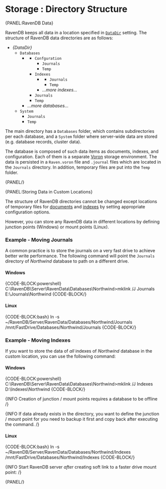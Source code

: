 ﻿# Storage : Directory Structure

{PANEL:RavenDB Data}

RavenDB keeps all data in a location specified in [`DataDir`](../../../server/configuration/core-configuration#datadir) setting. 
The structure of RavenDB data directories are as follows:

* _{DataDir}_
  * `Databases`
      * _<database-name>_
          * `Confguration`
              * `Journals`
              * `Temp`
          * `Indexes`
              * _<index-name>_
                  * `Journals`
                  * `Temp`
              * _...more indexes..._
          * `Journals`
          * `Temp`
      * _...more databases..._
  * `System`
      * `Journals`
      * `Temp`

The main directory has a `Databases` folder, which contains subdirectories per each database, and a `System` folder where server-wide data are stored (e.g. database records, cluster data).

The database is composed of such data items as documents, indexes, and configuration. Each of them is a separate [Voron](../../server/storage/storage-engine) storage environment.
The data is persisted in a `Raven.voron` file and `.journal` files which are located in the `Journals` directory. In addition, temporary files are put into the `Temp` folder.

{PANEL/}

{PANEL:Storing Data in Custom Locations}

The structure of RavenDB directories cannot be changed except locations of temporary files for [documents](../../configuration/storage-configuration#storage.temppath) and [indexes](../../server/configuration/indexing-configuration#indexing.temppath) by setting appropriate configuration options.

However, you can store any RavenDB data in different locations by defining junction points (Windows) or mount points (Linux).

### Example - Moving Journals

A common practice is to store the journals on a very fast drive to achieve better write performance.
The following command will point the `Journals` directory of _Northwind_ database to path on a different drive.

#### Windows

{CODE-BLOCK:powershell}
C:\RavenDB\Server\RavenData\Databases\Northwind>mklink /J Journals E:\Journals\Northwind
{CODE-BLOCK/}

#### Linux

{CODE-BLOCK:bash}
 ln -s ~/RavenDB/Server/RavenData/Databases/Northwind/Journals /mnt/FastDrive/Databases/Northwind/Journals
 {CODE-BLOCK/}

### Example - Moving Indexes

If you want to store the data of _all_ indexes of _Northwind_ database in the custom location, you can use the following command:

#### Windows

{CODE-BLOCK:powershell}
C:\RavenDB\Server\RavenData\Databases\Northwind>mklink /J Indexes D:\Indexes\Northwind
{CODE-BLOCK/}

{INFO Creation of junction / mount points requires a database to be offline /}

{INFO If data already exists in the directory, you want to define the junction / mount point for you need to backup it first and copy back after executing the command. /}

#### Linux

{CODE-BLOCK:bash}
ln -s ~/RavenDB/Server/RavenData/Databases/Northwind/Indexes /mnt/FastDrive/Databases/Northwind/Indexes
{CODE-BLOCK/}

{INFO Start RavenDB server _after_ creating soft link to a faster drive mount point: /}

{PANEL/}
